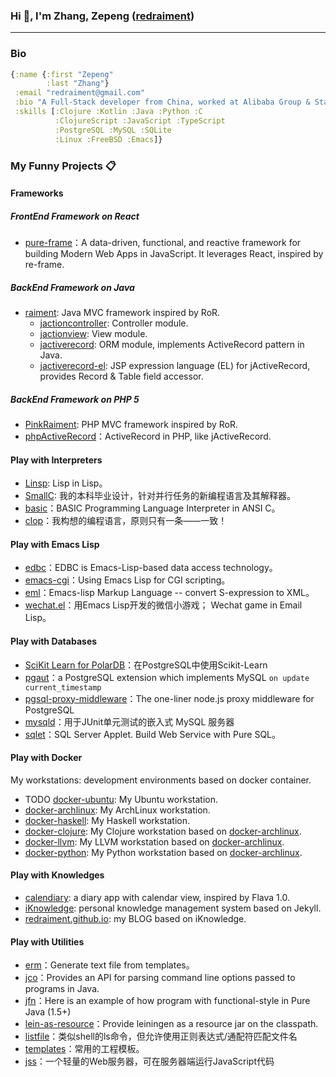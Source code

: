 ### Hi 👋, I'm Zhang, Zepeng ([redraiment](mailto:redraiment@gmail.com))

----

### Bio

```clojure
{:name {:first "Zepeng"
        :last "Zhang"}
 :email "redraiment@gmail.com"
 :bio "A Full-Stack developer from China, worked at Alibaba Group & State Streep Crop."
 :skills [:Clojure :Kotlin :Java :Python :C
          :ClojureScript :JavaScript :TypeScript
          :PostgreSQL :MySQL :SQLite
          :Linux :FreeBSD :Emacs]}
```

### My Funny Projects 📋

#### Frameworks

##### FrontEnd Framework on React

* [pure-frame](https://github.com/redraiment/pure-frame)：A data-driven, functional, and reactive framework for building Modern Web Apps in JavaScript. It leverages React, inspired by re-frame.

##### BackEnd Framework on Java

* [raiment](https://github.com/redraiment/raiment): Java MVC framework inspired by RoR.
  * [jactioncontroller](https://github.com/redraiment/jactioncontroller): Controller module.
  * [jactionview](https://github.com/redraiment/jactionview): View module.
  * [jactiverecord](https://github.com/redraiment/jactiverecord): ORM module, implements ActiveRecord pattern in Java.
  * [jactiverecord-el](https://github.com/redraiment/jactiverecord-el): JSP expression language (EL) for jActiveRecord, provides Record & Table field accessor.

##### BackEnd Framework on PHP 5

* [PinkRaiment](https://github.com/redraiment/PinkRaiment): PHP MVC framework inspired by RoR.
* [phpActiveRecord](https://github.com/redraiment/phpActiveRecord)：ActiveRecord in PHP, like jActiveRecord.

#### Play with Interpreters

* [Linsp](https://github.com/redraiment/Linsp): Lisp in Lisp。
* [SmallC](https://github.com/redraiment/SmallC): 我的本科毕业设计，针对并行任务的新编程语言及其解释器。
* [basic](https://github.com/redraiment/basic)：BASIC Programming Language Interpreter in ANSI C。
* [clop](https://github.com/redraiment/clop)：我构想的编程语言，原则只有一条——一致！

#### Play with Emacs Lisp

* [edbc](https://github.com/redraiment/edbc)：EDBC is Emacs-Lisp-based data access technology。
* [emacs-cgi](https://github.com/redraiment/emacs-cgi)：Using Emacs Lisp for CGI scripting。
* [eml](https://github.com/redraiment/eml)：Emacs-lisp Markup Language -- convert S-expression to XML。
* [wechat.el](https://github.com/redraiment/wechat.el)：用Emacs Lisp开发的微信小游戏； Wechat game in Email Lisp。

#### Play with Databases

* [SciKit Learn for PolarDB](https://github.com/redraiment/SciKit-Learn-for-PolarDB)：在PostgreSQL中使用Scikit-Learn
* [pgaut](https://github.com/redraiment/pgaut)：a PostgreSQL extension which implements MySQL `on update current_timestamp`
* [pgsql-proxy-middleware](https://github.com/redraiment/pgsql-proxy-middleware)：The one-liner node.js proxy middleware for PostgreSQL
* [mysqld](https://github.com/redraiment/mysqld)：用于JUnit单元测试的嵌入式 MySQL 服务器
* [sqlet](https://github.com/redraiment/sqlet)：SQL Server Applet. Build Web Service with Pure SQL。

#### Play with Docker

My workstations: development environments based on docker container.

* TODO [docker-ubuntu](https://github.com/redraiment/docker-ubuntu): My Ubuntu workstation.
* [docker-archlinux](https://github.com/redraiment/docker-archlinux): My ArchLinux workstation.
* [docker-haskell](https://github.com/redraiment/docker-llvm): My Haskell workstation.
* [docker-clojure](https://github.com/redraiment/docker-llvm): My Clojure workstation based on [docker-archlinux](https://github.com/redraiment/docker-archlinux).
* [docker-llvm](https://github.com/redraiment/docker-llvm): My LLVM workstation based on [docker-archlinux](https://github.com/redraiment/docker-archlinux).
* [docker-python](https://github.com/redraiment/docker-llvm): My Python workstation based on [docker-archlinux](https://github.com/redraiment/docker-archlinux).

#### Play with Knowledges

* [calendiary](https://github.com/redraiment/calendiary): a diary app with calendar view, inspired by Flava 1.0.
* [iKnowledge](https://github.com/redraiment/iKnowledge): personal knowledge management system based on Jekyll.
* [redraiment.github.io](https://github.com/redraiment/redraiment.github.io): my BLOG based on iKnowledge.

#### Play with Utilities

* [erm](https://github.com/redraiment/erm)：Generate text file from templates。
* [jco](https://github.com/redraiment/jco)：Provides an API for parsing command line options passed to programs in Java.
* [jfn](https://github.com/redraiment/jfn)：Here is an example of how program with functional-style in Pure Java (1.5+)
* [lein-as-resource](https://github.com/redraiment/lein-as-resource)：Provide leiningen as a resource jar on the classpath.
* [listfile](https://github.com/redraiment/listfile)：类似shell的ls命令，但允许使用正则表达式/通配符匹配文件名
* [templates](https://github.com/redraiment/templates)：常用的工程模板。
* [jss](https://github.com/redraiment/jss)：一个轻量的Web服务器，可在服务器端运行JavaScript代码
